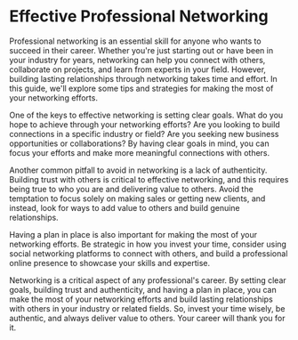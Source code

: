 # Effective Professional Networking

Professional networking is an essential skill for anyone who wants to succeed in their career.
Whether you're just starting out or have been in your industry for years, networking can help you
connect with others, collaborate on projects, and learn from experts in your field. However,
building lasting relationships through networking takes time and effort. In this guide, we'll
explore some tips and strategies for making the most of your networking efforts.

One of the keys to effective networking is setting clear goals. What do you hope to achieve through
your networking efforts? Are you looking to build connections in a specific industry or field? Are
you seeking new business opportunities or collaborations? By having clear goals in mind, you can
focus your efforts and make more meaningful connections with others.

Another common pitfall to avoid in networking is a lack of authenticity. Building trust with others
is critical to effective networking, and this requires being true to who you are and delivering
value to others. Avoid the temptation to focus solely on making sales or getting new clients, and
instead, look for ways to add value to others and build genuine relationships.

Having a plan in place is also important for making the most of your networking efforts. Be
strategic in how you invest your time, consider using social networking platforms to connect with
others, and build a professional online presence to showcase your skills and expertise.

Networking is a critical aspect of any professional's career. By setting clear goals, building trust
and authenticity, and having a plan in place, you can make the most of your networking efforts and
build lasting relationships with others in your industry or related fields. So, invest your time
wisely, be authentic, and always deliver value to others. Your career will thank you for it.